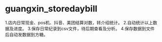# guangxin_storedaybill
1.店内日常现金、pos机、抖音、美团结算对数，转介绍统计。
2.自动统计以上数据及进度。
3.保存日常纪录到csv文件，待后期查看及分析。
4.保存数据到文件后自动发数据到方糖。
